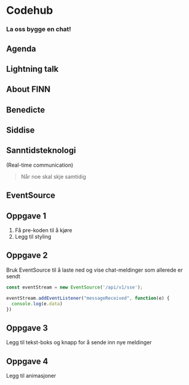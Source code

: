 # Codehub

### La oss bygge en chat!



## Agenda



## Lightning talk



## About FINN


## Benedicte


## Siddise



## Sanntidsteknologi

(Real-time communication)

> Når noe skal skje samtidig


## EventSource



## Oppgave 1

1. Få pre-koden til å kjøre
2. Legg til styling



## Oppgave 2

Bruk EventSource til å laste ned og vise
chat-meldinger som allerede er sendt


```js [1|3-5]
const eventStream = new EventSource('/api/v1/sse');

eventStream.addEventListener("messageReceived", function(e) {
  console.log(e.data)
})
```



## Oppgave 3

Legg til tekst-boks og knapp for å sende inn
nye meldinger



## Oppgave 4

Legg til animasjoner
